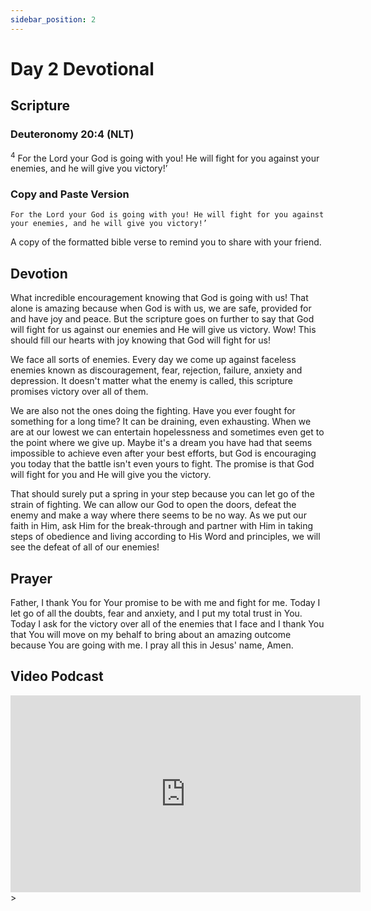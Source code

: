 ```yaml
---
sidebar_position: 2
---
```


# Day 2 Devotional

## Scripture
### Deuteronomy 20:4 (NLT)
<sup>4</sup> For the Lord your God is going with you! He will fight for you against your enemies, and he will give you victory!’

### Copy and Paste Version
```mdx title="Deuteronomy 20:4 (NLT)"
For the Lord your God is going with you! He will fight for you against your enemies, and he will give you victory!’
```

A copy of the formatted bible verse to remind you to share with your friend.

## Devotion

What incredible encouragement knowing that God is going with us! That alone is amazing because when God is with us, we are safe, provided for and have joy and peace. But the scripture goes on further to say that God will fight for us against our enemies and He will give us victory. Wow! This should fill our hearts with joy knowing that God will fight for us!

We face all sorts of enemies. Every day we come up against faceless enemies known as discouragement, fear, rejection, failure, anxiety and depression. It doesn't matter what the enemy is called, this scripture promises victory over all of them.

We are also not the ones doing the fighting. Have you ever fought for something for a long time? It can be draining, even exhausting. When we are at our lowest we can entertain hopelessness and sometimes even get to the point where we give up. Maybe it's a dream you have had that seems impossible to achieve even after your best efforts, but God is encouraging you today that the battle isn't even yours to fight. The promise is that God will fight for you and He will give you the victory.

That should surely put a spring in your step because you can let go of the strain of fighting. We can allow our God to open the doors, defeat the enemy and make a way where there seems to be no way. As we put our faith in Him, ask Him for the break-through and partner with Him in taking steps of obedience and living according to His Word and principles, we will see the defeat of all of our enemies!

## Prayer
Father, I thank You for Your promise to be with me and fight for me. Today I let go of all the doubts, fear and anxiety, and I put my total trust in You. Today I ask for the victory over all of the enemies that I face and I thank You that You will move on my behalf to bring about an amazing outcome because You are going with me. I pray all this in Jesus' name, Amen.

## Video Podcast
<iframe width="560" height="315" src="https://www.youtube.com/embed/s2sFbm8WjIA" title="YouTube video player" frameborder="0" allow="accelerometer; autoplay; clipboard-write; encrypted-media; gyroscope; picture-in-picture; web-share" allowfullscreen></iframe>>